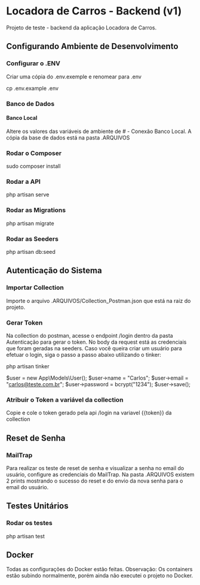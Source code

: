 # Locadora de Carros - Backend (v1)
Projeto de teste - backend da aplicação Locadora de Carros.

## Configurando Ambiente de Desenvolvimento

### Configurar o .ENV
Criar uma cópia do .env.exemple e renomear para .env

cp .env.example .env

### Banco de Dados
#### Banco Local
Altere os valores das variáveis de ambiente de # - Conexão Banco Local.
A cópia da base de dados está na pasta .ARQUIVOS

### Rodar o Composer
sudo composer install

### Rodar a API
php artisan serve

### Rodar as Migrations
php artisan migrate

### Rodar as Seeders
php artisan db:seed

## Autenticação do Sistema

### Importar Collection
Importe o arquivo .ARQUIVOS/Collection_Postman.json que está na raiz do projeto.

### Gerar Token
Na collection do postman, acesse o endpoint /login dentro da pasta Autenticação para gerar o token.
No body da request está as credenciais que foram geradas na seeders.
Caso você queira criar um usuário para efetuar o login, siga o passo a passo abaixo utilizando o tinker:

php artisan tinker

$user = new App\Models\User();
$user->name = "Carlos";
$user->email = "carlos@teste.com.br";
$user->password = bcrypt("1234");
$user->save();


### Atribuir o Token a variável da collection
Copie e cole o token gerado pela api /login na variavel {{token}} da collection

## Reset de Senha

### MailTrap
Para realizar os teste de reset de senha e visualizar a senha no email do usuário, configure as credenciais do MailTrap.
Na pasta .ARQUIVOS existem 2 prints mostrando o sucesso do reset e do envio da nova senha para o email do usuário.

## Testes Unitários

### Rodar os testes
php artisan test

## Docker
Todas as configurações do Docker estão feitas.
Observação: Os containers estão subindo normalmente, porém ainda não executei o projeto no Docker.